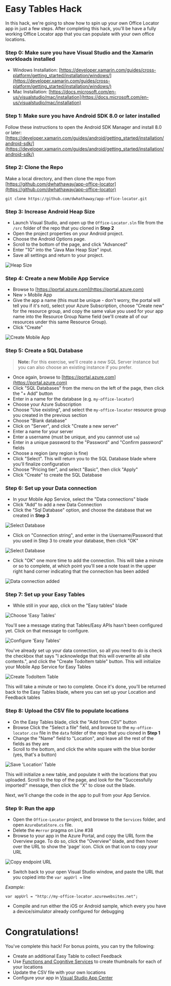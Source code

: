 # Easy Tables Hack

In this hack, we're going to show how to spin up your own Office Locator app in just a few steps.  After completing this hack, you'll be have a fully working Office Locator app that you can populate with your own office locations.

### Step 0: Make sure you have Visual Studio and the Xamarin workloads installed

- Windows Installation: [https://developer.xamarin.com/guides/cross-platform/getting_started/installation/windows/](https://developer.xamarin.com/guides/cross-platform/getting_started/installation/windows/)
- Mac Installation: [https://docs.microsoft.com/en-us/visualstudio/mac/installation](https://docs.microsoft.com/en-us/visualstudio/mac/installation)

### Step 1: Make sure you have Android SDK 8.0 or later installed

Follow these instructions to open the Android SDK Manager and install 8.0 or later: [https://developer.xamarin.com/guides/android/getting_started/installation/android-sdk/](https://developer.xamarin.com/guides/android/getting_started/installation/android-sdk/)

### Step 2: Clone the Repo

Make a local directory, and then clone the repo from [https://github.com/dwhathaway/app-office-locator](https://github.com/dwhathaway/app-office-locator)

```git clone https://github.com/dwhathaway/app-office-locator.git```

### Step 3: Increase Android Heap Size

- Launch Visual Studio, and open up the `Office-Locator.sln` file from the `/src` folder of the repo that you cloned in __Step 2__
- Open the project properties on your Android project.
- Choose the Android Options page.  
- Scroll to the bottom of the page, and click "Advanced"
- Enter "1G" into the "Java Max Heap Size" input.  
- Save all settings and return to your project.

![Heap Size](img/heap-size.png)

### Step 4: Create a new Mobile App Service

- Browse to [https://portal.azure.com](https://portal.azure.com)
- New > Mobile App
- Give the app a name (this must be unique - don't worry, the portal will tell you if it's not), select your Azure Subscription, choose "Create new" for the resource group, and copy the same value you used for your app name into the Resource Group Name field (we'll create all of our resources under this same Resource Group).
- Click "Create"

![Create Mobile App](img/create-app-service.png)

### Step 5: Create a SQL Database

> __Note:__ For this exercise, we'll create a new SQL Server instance but you can also choose an existing instance if you prefer.

- Once again, browse to [https://portal.azure.com](https://portal.azure.com)
- Click "SQL Databases" from the menu on the left of the page, then click the "+ Add" button
- Enter in a name for the database (e.g. `my-office-locator`)
- Choose your Azure Subscription
- Choose "Use existing", and select the `my-office-locator` resource group you created in the previous section
- Choose "Blank database"
- Click on "Server", and click "Create a new server"
- Enter a name for your server
- Enter a username (must be unique, and you cannnot use `sa`)
- Enter in a unique password to the "Password" and "Confirm password" fields
- Choose a region (any region is fine)
- Click "Select".  This will return you to the SQL Database blade where you'll finalize configuration
- Choose "Pricing tier", and select "Basic", then click "Apply"
- Click "Create" to create the SQL Database

### Step 6: Set up your Data connection

- In your Mobile App Service, select the "Data connections" blade
- Click "Add" to add a new Data Connection
- Click the "Sql Database" option, and choose the database that we created in __Step 3__

![Select Database](img/add-data-connection.png)

- Click on "Connection string", and enter in the Username/Password that you used in Step 3 to create your database, then click "OK"

![Select Database](img/data-conn-add-credentials.png)

- Click "OK" one more time to add the connection.  This will take a minute or so to complete, at which point you'll see a note toast in the upper right hand corner indicating that the connection has been added

![Data connection added](img/data-connection-complete.png)

### Step 7: Set up your Easy Tables

- While still in your app, click on the "Easy tables" blade

![Choose 'Easy Tables'](img/choose-easy-tables.png) 

You'll see a message stating that Tables/Easy APIs hasn't been configured yet.  Click on that message to configure.

![Configure 'Easy Tables'](img/click-to-config-tables.png)

You've already set up your data connection, so all you need to do is check the checkbox that says "I acknowledge that this will overwrite all site contents.", and click the "Create TodoItem table" button.  This will initialize your Mobile App Service for Easy Tables

![Create TodoItem Table](img/create-todo-table.png)

This will take a minute or two to complete.  Once it's done, you'll be returned back to the Easy Tables blade, where you can set up your Location and Feedback tables

### Step 8: Upload the CSV file to populate locations

- On the Easy Tables blade, click the "Add from CSV" button
- Browse Click the "Select a file" field, and browse to the `my-office-locator.csv` file in the `data` folder of the repo that you cloned in __Step 1__
- Change the "Name" field to "Location", and leave all the rest of the fields as they are
- Scroll to the bottom, and click the white square with the blue border (yes, that's a button)

![Save 'Location' Table](img/save-location-table.png)

This will initialize a new table, and populate it with the locations that you uploaded. Scroll to the top of the page, and look for the "Successfully imported!" message, then click the "X" to close out the blade.

Next, we'll change the code in the app to pull from your App Service.

### Step 9: Run the app

- Open the `Office-Locator` project, and browse to the `Services` folder, and open `AzureDataStore.cs` file.
- Delete the `#error` pragma on Line #38
- Browse to your app in the Azure Portal, and copy the URL form the Overview page.  To do so, click the "Overview" blade, and then hover over the URL to show the 'page' icon.  Click on that icon to copy your URL

![Copy endpoint URL](img/copy-endpoint-url.png)

- Switch back to your open Visual Studio window, and paste the URL that you copied into the `var appUrl =` line

_Example:_

```var appUrl = "http://my-office-locator.azurewebsites.net";```

- Compile and run either the iOS or Android sample, which every you have a device/simulator already configured for debugging

# Congratulations!

You've complete this hack!  For bonus points, you can try the following:

- Create an additional Easy Table to collect Feedback
- Use [Functions and Cognitive Services](functions-hack.md) to create thumbnails for each of your locations
- Update the CSV file with your own locations
- Configure your app in [Visual Studio App Center](mobile-center-hack.md)